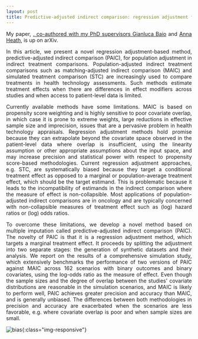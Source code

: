 ```yaml
---
layout: post
title: Predictive-adjusted indirect comparison: regression adjustment for estimating population-average treatment effects
---
```


<p align="justify">My paper, <a href="https://arxiv.org/abs/2008.05951"Predictive-Adjusted Indirect Comparison: A Novel Method for Population Adjustment with Limited Access to Patient-Level Data</a>, 
co-authored with my PhD supervisors <a href="http://www.statistica.it/gianluca/">Gianluca Baio</a> and <a href="https://sites.google.com/site/annaheathstats/">Anna Heath</a>, 
is up on arXiv.</p> 

<p align="justify">In this article, we present a novel regression adjustment-based method, predictive-adjusted indirect comparison (PAIC), for population adjustment in indirect treatment 
comparisons. Population-adjusted indirect treatment comparisons such as matching-adjusted indirect comparison (MAIC) and simulated treatment comparison (STC) are 
increasingly used to compare treatments in health technology assessments. Such methods estimate treatment effects when there are differences in effect modifiers 
across studies and when access to patient-level data is limited.</p> 

<p align="justify">Currently available methods have some limitations. MAIC is based on propensity score weighting and is highly sensitive to poor covariate overlap, in which case it is prone 
to extreme weights, large reductions in effective sample size and imprecision, issues that are a pervasive problem in health technology appraisals.  Regression adjustment 
methods hold promise because they can extrapolate beyond the covariate space observed in the patient-level data where overlap is insufficient, using the linearity assumption
or other appropriate assumptions about the input space, and may increase precision and statistical power with respect to propensity score-based methodologies. 
Current regression adjustment approaches, e.g. STC, are systematically biased because they target a conditional treatment effect as opposed to a marginal or population-average
treatment effect, which should be the target estimand. This is problematic because it leads to the incompatibility of estimands in the indirect comparison where the 
measure of effect is non-collapsible. Most applications of population-adjusted indirect comparisons are in oncology and are typically concerned with non-collapsible 
measures of treatment effect such as (log) hazard ratios or (log) odds ratios.</p>  

<p align="justify">To overcome these limitations, we develop a novel method based on multiple imputation called predictive-adjusted indirect comparison (PAIC). The novelty 
of PAIC is that it is a regression adjustment method, which targets a marginal treatment effect. It proceeds by splitting the adjustment into two separate stages: the generation
of synthetic datasets and their analysis. We report on the results of a comprehensive simulation study, which extensively benchmarks the performance of two versions of PAIC 
against MAIC across 162 scenarios with binary outcomes and binary covariates, using the log-odds ratio as the measure of effect. Even though the sample sizes and the degree 
of overlap between the studies' covariate distributions are reasonable in the simulation scenarios, and MAIC is likely to perform well, PAIC achieves greater precision and 
accuracy than MAIC, and is generally unbiased. The differences between both methodologies in precision and accuracy are exacerbated when the scenarios are less favorable, 
e.g. where covariate overlap is poor and when sample sizes are small.</p> 

![bias]({{site.baseurl}}/images/bias.png "Bias across all simulation scenarios."){:class="img-responsive"}
